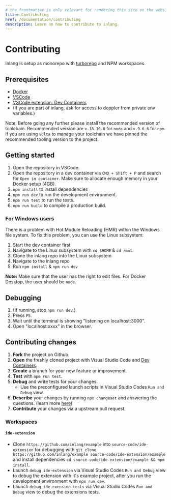 ```yaml
---
# the frontmatter is only relevant for rendering this site on the website
title: Contributing
href: /documentation/contributing
description: Learn on how to contribute to inlang.
---
```


# Contributing

Inlang is setup as monorepo with [turborepo](https://turbo.build/) and NPM workspaces.

## Prerequisites

- [Docker](https://www.docker.com/)
- [VSCode](https://vscode.dev/)
- [VSCode extension: Dev Containers](https://marketplace.visualstudio.com/items?itemName=ms-vscode-remote.remote-containers)
- (If you are part of inlang, ask for access to doppler from private env variables.)

Note: 
Before going any further please install the recommended version of 
toolchain. Recommended version are `v.18.16.0` for `node` and `v.9.6.6` for `npm`.   
If you are using `volta` to manage your toolchain we have pinned the recommended
tooling version to the project.

## Getting started

1. Open the repository in VSCode.
2. Open the repository in a dev container via `CMD + Shift + P` and search for `Open in container`. Make sure to allocate enough memory in your Docker setup (4GB).
3. `npm install` to install dependencies
4. `npm run dev` to run the development environment.
5. `npm run test` to run the tests.
6. `npm run build` to compile a production build.

### For Windows users

There is a problem with Hot Module Reloading (HMR) within the Windows file system. To fix this problem, you can use the Linux subsystem:

1. Start the dev container first
2. Navigate to the Linux subsystem with `cd $HOME` & `cd /mnt`.
3. Clone the inlang repo into the Linux subsystem
4. Navigate to the inlang repo
5. Run `npm install` & `npm run dev`

**Note:**
Make sure that the user has the right to edit files.
For Docker Desktop, the user should be `node`.

## Debugging

1. (If running, stop `npm run dev`.)
2. Press `F5`.
3. Wait until the terminal is showing "listening on localhost:3000".
4. Open "localhost:xxxx" in the browser.

## Contributing changes

1. **Fork** the project on Github.
2. **Open** the freshly cloned project with Visual Studio Code and [Dev Containers](https://marketplace.visualstudio.com/items?itemName=ms-vscode-remote.remote-containers).
3. **Create** a branch for your new feature or improvement.
4. **Test** with `npm run test`.
5. **Debug** and write tests for your changes.
   - Use the preconfigured launch scripts in Visual Studio Codes `Run and Debug` view.
6. **Describe** your changes by running `npx changeset` and answering the questions. (learn more [here](https://github.com/changesets/changesets/blob/main/docs/adding-a-changeset.md#adding-a-changeset))
7. **Contribute** your changes via a upstream pull request.

### Workspaces

#### `ide-extension`

- Clone `https://github.com/inlang/example` into `source-code/ide-extension` for debugging with `git clone https://github.com/inlang/example source-code/ide-extension/example` and install dependencies `cd source-code/ide-extension/example && npm install`.
- Launch `debug ide-extension` via Visual Studio Codes `Run and Debug` view to debug the extension with it's example project, after you run the development environment with `npm run dev`.
- Launch `debug ide-exension tests` via Visual Studio Codes `Run and Debug` view to debug the extensions tests.
